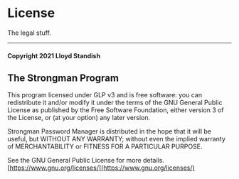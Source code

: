 # License

The legal stuff.

---

#### Copyright 2021 Lloyd Standish


## The Strongman Program

This program licensed under  GLP v3 and is free software: you can redistribute it and/or modify it under the terms of the GNU General Public License as published by the Free Software Foundation, either version 3 of the License, or (at your option) any later version.

Strongman Password Manager is distributed in the hope that it will be useful, but WITHOUT ANY WARRANTY; without even the implied warranty of MERCHANTABILITY or FITNESS FOR A PARTICULAR PURPOSE.
    
See the GNU General Public License for more details.  [https://www.gnu.org/licenses/](https://www.gnu.org/licenses/) 
